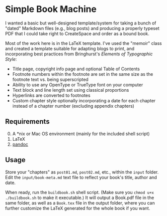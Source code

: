 # Simple Book Machine

I wanted a basic but well-designed template/system for taking a bunch of "dated" Markdown files (e.g., blog posts) and producing a properly typeset PDF that I could take right to CreateSpace and order as a bound book.

Most of the work here is in the LaTeX template. I've used the "memoir" class and created a template suitable for adapting blogs to print, and incorporating best practices from Bringhurst's *Elements of Typographic Style*:

* Title page, copyright info page and optional Table of Contents
* Footnote numbers within the footnote are set in the same size as the footnote text vs. being superscripted
* Ability to use any OpenType or TrueType font on your computer
* Text block and line length set using classical proportions
* Hyperlinks are converted to footnotes
* Custom chapter style optionally incorporating a date for each chapter instead of a chapter number (excluding appendix chapters)

## Requirements

0. A *nix or Mac OS environment (mainly for the included shell script)
1. LaTeX
2. [pandoc][]

## Usage

Store your "chapters" as `post01.md`, `post02.md`, etc., within the `input` folder. Edit the `input/book-meta.md` text file to reflect your book's title, author and date.

When ready, run the `buildbook.sh` shell script. (Make sure you `chmod u+x ./buildbook.sh` to make it executable.) It will output a Book.pdf file in the same folder, as well as a `Book.tex` file in the output folder, where you can further customize the LaTeX generated for the whole book if you want.

[pandoc]: http://johnmacfarlane.net/pandoc/index.html
